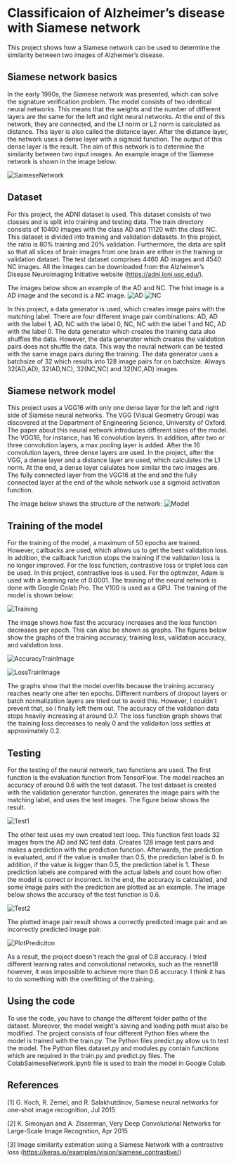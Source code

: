 # Classificaion of Alzheimer’s disease with Siamese network

This project shows how a Siamese network can be used to determine the similarity between two images of Alzheimer’s disease. 

## Siamese network basics

In the early 1990s, the Siamese network was presented, which can solve the signature verification problem. The model consists of two identical neural networks. This means that the weights and the number of different layers are the same for the left and right neural networks. At the end of this network, they are connected, and the L1 norm or L2 norm is calculated as distance. This layer is also called the distance layer. After the distance layer, the network uses a dense layer with a sigmoid function. The output of this dense layer is the result. The aim of this network is to determine the similarity between two input images.
An example image of the Siamese network is shown in the image below:

![SaimeseNetwork](https://github.com/UQpfister/PatternAnalysis-2023/blob/topic-recognition/recognition/DanielPfisterSiameseNetwork/Images/SaimeseNetwork.PNG)


## Dataset

For this project, the ADNI dataset is used. This dataset consists of two classes and is split into training and testing data. The train directory consists of 10400 images with the class AD and 11120 with the class NC. This dataset is divided into training and validation datasets. In this project, the ratio is 80% training and 20% validation. Furthermore, the data are split so that all slices of brain images from one brain are either in the training or validation dataset. The test dataset comprises 4460 AD images and 4540 NC images. All the images can be downloaded from the Alzheimer’s Disease Neuroimaging Initiative website (https://adni.loni.usc.edu/).


The images below show an example of the AD and NC. The frist image is a AD image and the second is a NC image.
![AD](https://github.com/UQpfister/PatternAnalysis-2023/blob/topic-recognition/recognition/DanielPfisterSiameseNetwork/Images/AD.jpeg)
![NC](https://github.com/UQpfister/PatternAnalysis-2023/blob/topic-recognition/recognition/DanielPfisterSiameseNetwork/Images/NC.jpeg)

In this project, a data generator is used, which creates image pairs with the matching label. There are four different image pair combinations: AD, AD with the label 1, AD, NC with the label 0, NC, NC with the label 1 and NC, AD with the label 0. The data generator which creates the training data also shuffles the data. However, the data generator which creates the validation pairs does not shuffle the data. This way the neural network can be tested with the same image pairs during the training. The data generator uses a batchsize of 32 which results into 128 image pairs for on batchsize. Always 32(AD,AD), 32(AD,NC), 32(NC,NC) and 32(NC,AD) images.


## Siamese network model

This project uses a VGG16 with only one dense layer for the left and right side of Siamese neural networks. The VGG (Visual Geometry Group) was discovered at the Department of Engineering Science, University of Oxford. The paper about this neural network introduces different sizes of the model. The VGG16, for instance, has 16 convolution layers. In addition, after two or three convolution layers, a max pooling layer is added. After the 16 convolution layers, three dense layers are used. 
In the project, after the VGG, a dense layer and a distance layer are used, which calculates the L1 norm. At the end, a dense layer calulates how similar the two images are. The fully connected layer from the VGG16 at the end and the fully connected layer at the end of the whole network use a sigmoid activation function.

The image below shows the structure of the network:
![Model](https://github.com/UQpfister/PatternAnalysis-2023/blob/topic-recognition/recognition/DanielPfisterSiameseNetwork/Images/Model.PNG)


## Training of the model

For the training of the model, a maximum of 50 epochs are trained. However, callbacks are used, which allows us to get the best validation loss. In addition, the callback function stops the training if the validation loss is no longer improved. For the loss function, contrastive loss or triplet loss can be used. In this project, contrastive loss is used. For the optimizer, Adam is used with a learning rate of 0.0001. The training of the neural network is done with Google Colab Pro. The V100 is used as a GPU.
The training of the model is shown below:

![Training](https://github.com/UQpfister/PatternAnalysis-2023/blob/topic-recognition/recognition/DanielPfisterSiameseNetwork/Images/Training.PNG)

The image shows how fast the accuracy increases and the loss function decreases per epoch. This can also be shown as graphs. The figures below show the graphs of the training accuracy, training loss, validation accuracy, and validation loss.

![AccuracyTrainImage](https://github.com/UQpfister/PatternAnalysis-2023/blob/topic-recognition/recognition/DanielPfisterSiameseNetwork/Images/AccuracyTrainImage.png)

![LossTrainImage](https://github.com/UQpfister/PatternAnalysis-2023/blob/topic-recognition/recognition/DanielPfisterSiameseNetwork/Images/LossTrainImage.png)

The graphs show that the model overfits because the training accuracy reaches nearly one after ten epochs. Different numbers of dropout layers or batch normalization layers are tried out to avoid this. However, I couldn't prevent that, so I finally left them out.
The accuracy of the validation data stops heavily increasing at around 0.7. The loss function graph shows that the training loss decreases to nealy 0 and the validaiton loss settles at approximately 0.2.

## Testing

For the testing of the neural network, two functions are used. The first function is the evaluation function from TensorFlow. The model reaches an accuracy of around 0.6 with the test dataset. The test dataset is created with the validation generator function, generates the image pairs with the matching label, and uses the test images.
The figure below shows the result.

![Test1](https://github.com/UQpfister/PatternAnalysis-2023/blob/topic-recognition/recognition/DanielPfisterSiameseNetwork/Images/Test1.PNG)

The other test uses my own created test loop. This function first loads 32 images from the AD and NC test data. Creates 128 image test pairs and makes a prediction with the prediction function. Afterwards, the prediction is evaluated, and if the value is smaller than 0.5, the prediction label is 0. In addition, if the value is bigger than 0.5, the prediction label is 1. These prediction labels are compared with the actual labels and count how often the model is correct or incorrect. In the end, the accuracy is calculated, and some image pairs with the prediction are plotted as an example. The image below shows the accuracy of the test function is 0.6.

![Test2](https://github.com/UQpfister/PatternAnalysis-2023/blob/topic-recognition/recognition/DanielPfisterSiameseNetwork/Images/Test2.PNG)

The plotted image pair result shows a correctly predicted image pair and an incorrectly predicted image pair.

![PlotPrediciton](https://github.com/UQpfister/PatternAnalysis-2023/blob/topic-recognition/recognition/DanielPfisterSiameseNetwork/Images/PlotPrediciton.PNG)

As a result, the project doesn't reach the goal of 0.8 accuracy. I tried different learning rates and convolutional networks, such as the resnet18 however, it was impossible to achieve more than 0.6 accuracy. I think it has to do something with the overfitting of the training.


## Using the code

To use the code, you have to change the different folder paths of the dataset. Moreover, the model weight's saving and loading path must also be modified. The project consists of four different Python files where the model is trained with the train.py. The Python files predict.py allow us to test the model. The Python files dataset.py and modules.py contain functions which are required in the train.py and predict.py files. The ColabSaimeseNetwork.ipynb file is used to train the model in Google Colab.

## References
[1] G. Koch, R. Zemel, and R. Salakhutdinov, Siamese neural networks for one-shot image recognition, Jul 2015

[2] K. Simonyan and A. Zisserman, Very Deep Convolutional Networks for Large-Scale Image Recognition, Apr 2015

[3] Image similarity estimation using a Siamese Network with a contrastive loss (https://keras.io/examples/vision/siamese_contrastive/)
